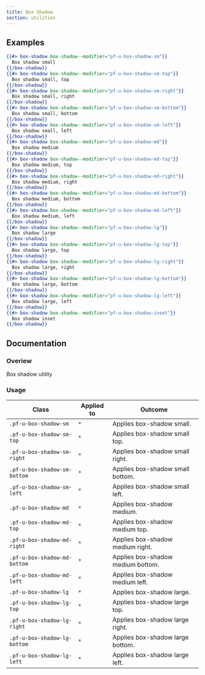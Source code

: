 ```yaml
---
title: Box Shadow
section: utilities
---
```


## Examples
```hbs title=Basic
{{#> box-shadow box-shadow--modifier="pf-u-box-shadow-sm"}}
  Box shadow small
{{/box-shadow}}
{{#> box-shadow box-shadow--modifier="pf-u-box-shadow-sm-top"}}
  Box shadow small, top
{{/box-shadow}}
{{#> box-shadow box-shadow--modifier="pf-u-box-shadow-sm-right"}}
  Box shadow small, right
{{/box-shadow}}
{{#> box-shadow box-shadow--modifier="pf-u-box-shadow-sm-bottom"}}
  Box shadow small, bottom
{{/box-shadow}}
{{#> box-shadow box-shadow--modifier="pf-u-box-shadow-sm-left"}}
  Box shadow small, left
{{/box-shadow}}
{{#> box-shadow box-shadow--modifier="pf-u-box-shadow-md"}}
  Box shadow medium
{{/box-shadow}}
{{#> box-shadow box-shadow--modifier="pf-u-box-shadow-md-top"}}
  Box shadow medium, top
{{/box-shadow}}
{{#> box-shadow box-shadow--modifier="pf-u-box-shadow-md-right"}}
  Box shadow medium, right
{{/box-shadow}}
{{#> box-shadow box-shadow--modifier="pf-u-box-shadow-md-bottom"}}
  Box shadow medium, bottom
{{/box-shadow}}
{{#> box-shadow box-shadow--modifier="pf-u-box-shadow-md-left"}}
  Box shadow medium, left
{{/box-shadow}}
{{#> box-shadow box-shadow--modifier="pf-u-box-shadow-lg"}}
  Box shadow large
{{/box-shadow}}
{{#> box-shadow box-shadow--modifier="pf-u-box-shadow-lg-top"}}
  Box shadow large, top
{{/box-shadow}}
{{#> box-shadow box-shadow--modifier="pf-u-box-shadow-lg-right"}}
  Box shadow large, right
{{/box-shadow}}
{{#> box-shadow box-shadow--modifier="pf-u-box-shadow-lg-bottom"}}
  Box shadow large, bottom
{{/box-shadow}}
{{#> box-shadow box-shadow--modifier="pf-u-box-shadow-lg-left"}}
  Box shadow large, left
{{/box-shadow}}
{{#> box-shadow box-shadow--modifier="pf-u-box-shadow-inset"}}
  Box shadow inset
{{/box-shadow}}
```

## Documentation
### Overiew
Box shadow utility

### Usage
| Class | Applied to | Outcome |
| -- | -- | -- |
| `.pf-u-box-shadow-sm` | `*` |  Applies box-shadow small. |
| `.pf-u-box-shadow-sm-top` | `*` |  Applies box-shadow small top. |
| `.pf-u-box-shadow-sm-right` | `*` |  Applies box-shadow small right. |
| `.pf-u-box-shadow-sm-bottom` | `*` |  Applies box-shadow small bottom. |
| `.pf-u-box-shadow-sm-left` | `*` |  Applies box-shadow small left. |
| `.pf-u-box-shadow-md` | `*` |  Applies box-shadow medium. |
| `.pf-u-box-shadow-md-top` | `*` |  Applies box-shadow medium top. |
| `.pf-u-box-shadow-md-right` | `*` |  Applies box-shadow medium right. |
| `.pf-u-box-shadow-md-bottom` | `*` |  Applies box-shadow medium bottom. |
| `.pf-u-box-shadow-md-left` | `*` |  Applies box-shadow medium left. |
| `.pf-u-box-shadow-lg` | `*` |  Applies box-shadow large. |
| `.pf-u-box-shadow-lg-top` | `*` |  Applies box-shadow large top. |
| `.pf-u-box-shadow-lg-right` | `*` |  Applies box-shadow large right. |
| `.pf-u-box-shadow-lg-bottom` | `*` |  Applies box-shadow large bottom. |
| `.pf-u-box-shadow-lg-left` | `*` |  Applies box-shadow large left. |

